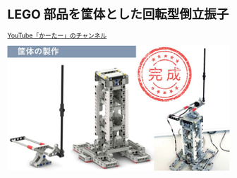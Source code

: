 # LEGO 部品を筐体とした回転型倒立振子

[YouTube「かーたー」のチャンネル](https://www.youtube.com/channel/UCQxZZypRXCsvALuvmWy68jw)

![画像](img/page1.jpg)
